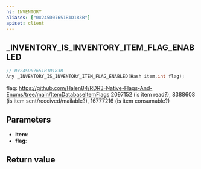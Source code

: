 ```yaml
---
ns: INVENTORY
aliases: ["0x245D07651B1D183B"]
apiset: client
---
```

## _INVENTORY_IS_INVENTORY_ITEM_FLAG_ENABLED

```c
// 0x245D07651B1D183B
Any _INVENTORY_IS_INVENTORY_ITEM_FLAG_ENABLED(Hash item,int flag);
```

flag: https://github.com/Halen84/RDR3-Native-Flags-And-Enums/tree/main/ItemDatabaseItemFlags
2097152 (is item read?), 8388608 (is item sent/received/mailable?), 16777216 (is item consumable?)

## Parameters
* **item**:
* **flag**:

## Return value

